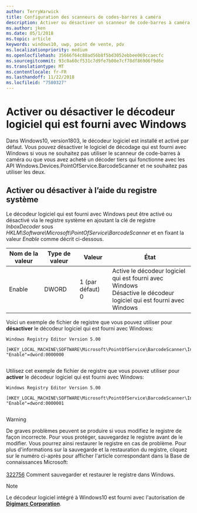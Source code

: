 ```yaml
---
author: TerryWarwick
title: Configuration des scanneurs de codes-barres à caméra
description: Activer ou désactiver un scanneur de code-barres à caméra
ms.author: jken
ms.date: 05/1/2018
ms.topic: article
keywords: windows10, uwp, point de vente, pdv
ms.localizationpriority: medium
ms.openlocfilehash: 35666f64c88ad56b8f5bd3052ebbee069ccaecfc
ms.sourcegitcommit: 93c0a60cf531c7d9fe7b00e7cf78df86906f9d6e
ms.translationtype: MT
ms.contentlocale: fr-FR
ms.lasthandoff: 11/22/2018
ms.locfileid: "7580327"
---
```

# <a name="enable-or-disable-the-software-decoder-that-ships-with-windows"></a>Activer ou désactiver le décodeur logiciel qui est fourni avec Windows
Dans Windows10, version1803, le décodeur logiciel est installé et activé par défaut.  Vous pouvez désactiver le logiciel de décodage qui est fourni avec Windows si vous ne souhaitez pas utiliser le scanneur de code-barres à caméra ou que vous avez acheté un décoder tiers qui fonctionne avec les API Windows.Devices.PointOfService.BarcodeScanner et ne souhaitez pas utiliser les deux.

## <a name="enable-or-disable-using-the-system-registry"></a>Activer ou désactiver à l’aide du registre système
Le décodeur logiciel qui est fourni avec Windows peut être activé ou désactivé via le registre système en ajoutant la clé de registre *InboxDecoder* sous *HKLM\Software\Microsoft\PointOfService\BarcodeScanner* et en fixant la valeur *Enable* comme décrit ci-dessous.

| Nom de la valeur  | Type de valeur | Valeur | État |
| ----------- | --------- | -------|--------|
| Enable      | DWORD     | 1 (par défaut)<br/>0 |  Active le décodeur logiciel qui est fourni avec Windows <br/> Désactive le décodeur logiciel qui est fourni avec Windows |


Voici un exemple de fichier de registre que vous pouvez utiliser pour **désactiver** le décodeur logiciel qui est fourni avec Windows:

```
Windows Registry Editor Version 5.00

[HKEY_LOCAL_MACHINE\SOFTWARE\Microsoft\PointOfService\BarcodeScanner\InboxDecoder]
"Enable"=dword:0000000


```  
    
Utilisez cet exemple de fichier de registre que vous pouvez utiliser pour **activer** le décodeur logiciel qui est fourni avec Windows:

```
Windows Registry Editor Version 5.00

[HKEY_LOCAL_MACHINE\SOFTWARE\Microsoft\PointOfService\BarcodeScanner\InboxDecoder]
"Enable"=dword:0000001


```  

> [!Warning] 
> De graves problèmes peuvent se produire si vous modifiez le registre de façon incorrecte.  Pour vous protéger, sauvegardez le registre avant de le modifier.  Vous pourrez ainsi restaurer le registre en cas de problème.  Pour plus d'informations sur la sauvegarde et la restauration du registre, cliquez sur le numéro ci-après pour afficher l'article correspondant dans la Base de connaissances Microsoft: <br/><br/> [322756](http://support.microsoft.com/kb/322756) Comment sauvegarder et restaurer le registre dans Windows.

> [!NOTE]
> Le décodeur logiciel intégré à Windows10 est fourni avec l'autorisation de [**Digimarc Corporation**](https://www.digimarc.com/).
